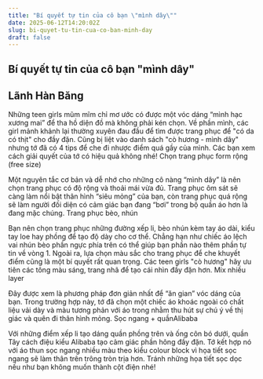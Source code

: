 ```yaml
---
title: "Bí quyết tự tin của cô bạn \"mình dây\""
date: 2025-06-12T14:20:02Z
slug: bi-quyet-tu-tin-cua-co-ban-minh-day
draft: false
---
```


## Bí quyết tự tin của cô bạn "mình dây"

## Lãnh Hàn Băng

Những teen girls mũm mĩm chỉ mơ ước có được một vóc dáng “mình hạc xương mai” để tha hồ diện đồ mà không phải kén chọn. Về phần mình, các girl mảnh khảnh lại thường xuyên đau đầu để tìm được trang phục để "có da có thịt" cho đầy đặn. Cũng bị liệt vào danh sách "cò hương - mình dây" nhưng tớ đã có 4 tips để che đi nhược điểm quá gầy của mình. Các bạn xem cách giải quyết của tớ có hiệu quả không nhé!
Chọn trang phục form rộng (free size)


Một nguyên tắc cơ bản và dễ nhớ cho những cô nàng “mình dây” là nên chọn trang phục có độ rộng và thoải mái vừa đủ. Trang phục ôm sát sẽ càng làm nổi bật thân hình “siêu mỏng” của bạn, còn trang phục quá rộng sẽ làm người đối diện có cảm giác bạn đang “bơi” trong bộ quần áo hơn là đang mặc chúng.
Trang phục bèo, nhún



Bạn nên chọn trang phục những đường xếp li, bèo nhún kèm tay áo dài, kiểu tay loe hay phồng để tạo độ dày cho cơ thể. Chẳng hạn như chiếc áo lệch vai nhún bèo phần ngực phía trên có thể giúp bạn phần nào thêm phần tự tin về vòng 1. Ngoài ra, lựa chọn màu sắc cho trang phục để che khuyết điểm cũng là một bí quyết rất quan trọng. Các teen girls "cò hương" hãy ưu tiên các tông màu sáng, trang nhã để tạo cái nhìn đầy đặn hơn.
Mix nhiều layer



Đây được xem là phương pháp đơn giản nhất để “ăn gian” vóc dáng của bạn. Trong trường hợp này, tớ đã chọn một chiếc áo khoác ngoài có chất liệu vải dày và màu tương phản với áo trong nhằm thu hút sự chú ý về thị giác và quên đi thân hình mỏng.
Sọc ngang + quầnAlibaba



Với những điểm xếp li tạo dáng quần phồng trên và ống côn bó dưới, quần Tây cách điệu kiểu Alibaba tạo cảm giác phần hông đầy đặn. Tớ kết hợp nó với áo thun sọc ngang nhiều màu theo kiểu colour block vì họa tiết sọc ngang sẽ làm thân trên trông tròn trịa hơn. Tránh những họa tiết sọc dọc nếu như bạn không muốn thành cột điện nhé!